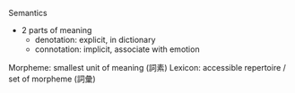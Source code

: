 
Semantics
- 2 parts of meaning
	- denotation: explicit, in dictionary
	- connotation: implicit, associate with emotion

Morpheme: smallest unit of meaning (詞素)
Lexicon: accessible repertoire / set of morpheme (詞彙)